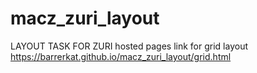 # macz_zuri_layout
LAYOUT TASK FOR ZURI
hosted pages link for grid layout https://barrerkat.github.io/macz_zuri_layout/grid.html
